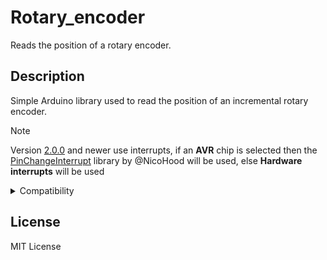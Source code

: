 # Rotary_encoder

Reads the position of a rotary encoder.

## Description

Simple Arduino library used to read the position of an incremental rotary encoder.

> [!NOTE]
> Version [2.0.0](https://github.com/Bendeguz-Cs/Rotary_encoder/releases/tag/v2.0.0) and newer use interrupts, if an **AVR** chip is selected then the [PinChangeInterrupt](https://github.com/NicoHood/PinChangeInterrupt) library by @NicoHood will be used, else **Hardware interrupts** will be used 

<details><summary>Compatibility</summary>
<p>

This library was tested on:

- Arduino NANO

- Arduino UNO R3

- Arduino UNO R4 MINIMA

- Arduino UNO R4 WiFi

- Seeeduino XIAO SAMD21

</p>
</details>


## License
MIT License
